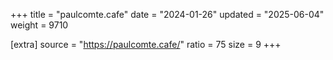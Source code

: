 +++
title = "paulcomte.cafe"
date = "2024-01-26"
updated = "2025-06-04"
weight = 9710

[extra]
source = "https://paulcomte.cafe/"
ratio = 75
size = 9
+++
